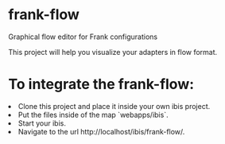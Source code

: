 # frank-flow
Graphical flow editor for Frank configurations

This project will help you visualize your adapters in flow format.

# To integrate the frank-flow: 
  <li>
  Clone this project and place it inside your own ibis project.
  </li>
  <li>
  Put the files inside of the map `webapps/ibis`.
  </li>
  <li>
  Start your ibis.
  </li>
  <li>
  Navigate to the url http://localhost/ibis/frank-flow/.
  </li>
